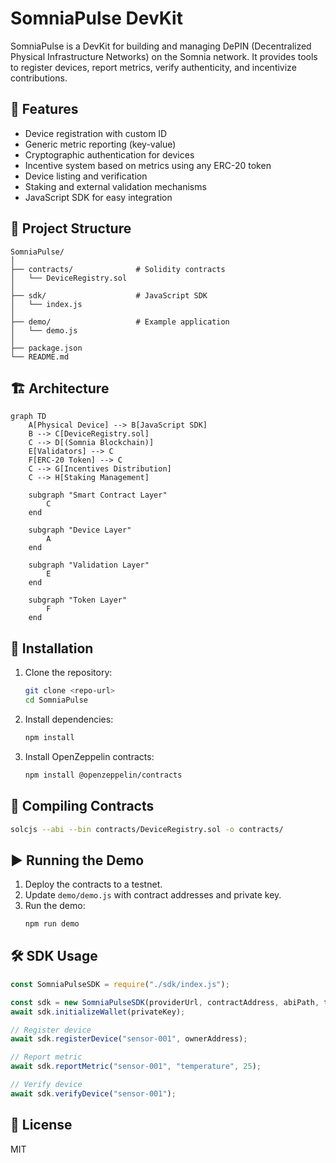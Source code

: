 # SomniaPulse DevKit

SomniaPulse is a DevKit for building and managing DePIN (Decentralized Physical Infrastructure Networks) on the Somnia network. It provides tools to register devices, report metrics, verify authenticity, and incentivize contributions.

## 🧩 Features

- Device registration with custom ID
- Generic metric reporting (key-value)
- Cryptographic authentication for devices
- Incentive system based on metrics using any ERC-20 token
- Device listing and verification
- Staking and external validation mechanisms
- JavaScript SDK for easy integration

## 📁 Project Structure

```
SomniaPulse/
│
├── contracts/              # Solidity contracts
│   └── DeviceRegistry.sol
│
├── sdk/                    # JavaScript SDK
│   └── index.js
│
├── demo/                   # Example application
│   └── demo.js
│
├── package.json
└── README.md
```

## 🏗️ Architecture

```mermaid
graph TD
    A[Physical Device] --> B[JavaScript SDK]
    B --> C[DeviceRegistry.sol]
    C --> D[(Somnia Blockchain)]
    E[Validators] --> C
    F[ERC-20 Token] --> C
    C --> G[Incentives Distribution]
    C --> H[Staking Management]
    
    subgraph "Smart Contract Layer"
        C
    end
    
    subgraph "Device Layer"
        A
    end
    
    subgraph "Validation Layer"
        E
    end
    
    subgraph "Token Layer"
        F
    end
```

## 🚀 Installation

1. Clone the repository:
   ```bash
   git clone <repo-url>
   cd SomniaPulse
   ```

2. Install dependencies:
   ```bash
   npm install
   ```

3. Install OpenZeppelin contracts:
   ```bash
   npm install @openzeppelin/contracts
   ```

## 🧱 Compiling Contracts

```bash
solcjs --abi --bin contracts/DeviceRegistry.sol -o contracts/
```

## ▶️ Running the Demo

1. Deploy the contracts to a testnet.
2. Update `demo/demo.js` with contract addresses and private key.
3. Run the demo:
   ```bash
   npm run demo
   ```

## 🛠️ SDK Usage

```javascript
const SomniaPulseSDK = require("./sdk/index.js");

const sdk = new SomniaPulseSDK(providerUrl, contractAddress, abiPath, tokenAddress, tokenAbiPath);
await sdk.initializeWallet(privateKey);

// Register device
await sdk.registerDevice("sensor-001", ownerAddress);

// Report metric
await sdk.reportMetric("sensor-001", "temperature", 25);

// Verify device
await sdk.verifyDevice("sensor-001");
```

## 📜 License

MIT